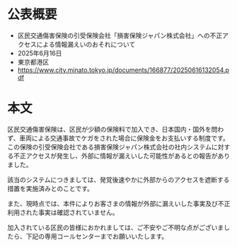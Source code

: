 # 公表概要
- 区民交通傷害保険の引受保険会社「損害保険ジャパン株式会社」への不正アクセスによる情報漏えいのおそれについて
- 2025年6月16日
- 東京都港区
- https://www.city.minato.tokyo.jp/documents/166877/20250616132054.pdf

# 本文
区民交通傷害保険は、区民が少額の保険料で加入でき、日本国内・国外を問わず、車両による交通事故でケガをされた場合に保険金をお支払いする制度です。この保険の引受保険会社である損害保険ジャパン株式会社の社内システムに対する不正アクセスが発生し、外部に情報が漏えいした可能性があるとの報告がありました。

該当のシステムにつきましては、発覚後速やかに外部からのアクセスを遮断する措置を実施済みとのことです。

また、現時点では、本件によりお客さまの情報が外部に漏えいした事実及び不正利用された事実は確認されていません。

加入されている区民の皆様におかれましては、ご不安やご不明な点がございましたら、下記の専用コールセンターまでお願いいたします。
